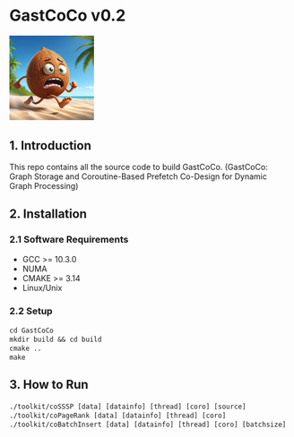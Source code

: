 # GastCoCo v0.2
<!-- ![GastCoCo](GastCoCo.webp) -->
<div align=left> <img src="./others/GastCoCo.webp" width = 30%/> </div>

## 1. Introduction
This repo contains all the source code to build GastCoCo.
(GastCoCo: Graph Storage and Coroutine-Based Prefetch
Co-Design for Dynamic Graph Processing)

## 2. Installation
### 2.1 Software Requirements
- GCC >= 10.3.0
- NUMA
- CMAKE >= 3.14
- Linux/Unix
### 2.2 Setup
```shell
cd GastCoCo
mkdir build && cd build
cmake ..
make
```

## 3. How to Run
```shell
./toolkit/coSSSP [data] [datainfo] [thread] [coro] [source]
./toolkit/coPageRank [data] [datainfo] [thread] [coro]
./toolkit/coBatchInsert [data] [datainfo] [thread] [coro] [batchsize]
```